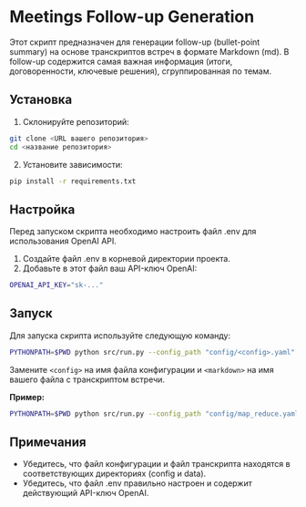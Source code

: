 
# Meetings Follow-up Generation

Этот скрипт предназначен для генерации follow-up (bullet-point summary) на основе транскриптов встреч в формате Markdown (md). В follow-up содержится самая важная информация (итоги, договоренности, ключевые решения), сгруппированная по темам.

## Установка

1. Склонируйте репозиторий:

```bash
git clone <URL вашего репозитория>
cd <название репозитория>
```

2. Установите зависимости:

```bash
pip install -r requirements.txt
```

## Настройка

Перед запуском скрипта необходимо настроить файл .env для использования OpenAI API.

1. Создайте файл .env в корневой директории проекта.
2. Добавьте в этот файл ваш API-ключ OpenAI:

```bash
OPENAI_API_KEY="sk-..."
```

## Запуск

Для запуска скрипта используйте следующую команду:

```bash
PYTHONPATH=$PWD python src/run.py --config_path "config/<config>.yaml" --markdown_path "data/<markdown>.md"
```

Замените `<config>` на имя файла конфигурации и `<markdown>` на имя вашего файла с транскриптом встречи.

**Пример:**
```bash
PYTHONPATH=$PWD python src/run.py --config_path "config/map_reduce.yaml" --markdown_path "data/interview-durov-markdown.md"
```

## Примечания

- Убедитесь, что файл конфигурации и файл транскрипта находятся в соответствующих директориях (config и data).
- Убедитесь, что файл .env правильно настроен и содержит действующий API-ключ OpenAI.
